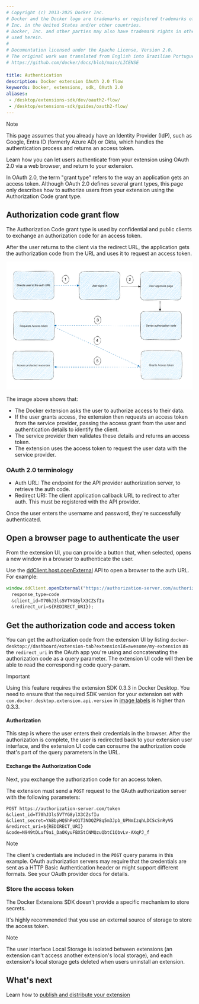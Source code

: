 ```yaml
---
# Copyright (c) 2013-2025 Docker Inc.
# Docker and the Docker logo are trademarks or registered trademarks of Docker,
# Inc. in the United States and/or other countries.
# Docker, Inc. and other parties may also have trademark rights in other terms
# used herein.
#
# Documentation licensed under the Apache License, Version 2.0.
# The original work was translated from English into Brazilian Portuguese.
# https://github.com/docker/docs/blob/main/LICENSE

title: Authentication
description: Docker extension OAuth 2.0 flow
keywords: Docker, extensions, sdk, OAuth 2.0
aliases:
 - /desktop/extensions-sdk/dev/oauth2-flow/
 - /desktop/extensions-sdk/guides/oauth2-flow/
---
```

> [!NOTE]
>
> This page assumes that you already have an Identity Provider (IdP), such as Google, Entra ID (formerly Azure AD) or Okta, which handles the authentication process and returns an access token.

Learn how you can let users authenticate from your extension using OAuth 2.0 via a web browser, and return to your extension.

In OAuth 2.0, the term "grant type" refers to the way an application gets an access token. Although OAuth 2.0 defines several grant types, this page only describes how to authorize users from your extension using the Authorization Code grant type.

## Authorization code grant flow

The Authorization Code grant type is used by confidential and public clients to exchange an authorization code for an access token.

After the user returns to the client via the redirect URL, the application gets the authorization code from the URL and uses it to request an access token.

![Flow for OAuth 2.0](images/oauth.png)

The image above shows that:

- The Docker extension asks the user to authorize access to their data.
- If the user grants access, the extension then requests an access token from the service provider, passing the access grant from the user and authentication details to identify the client.
- The service provider then validates these details and returns an access token.
- The extension uses the access token to request the user data with the service provider.

### OAuth 2.0 terminology

- Auth URL: The endpoint for the API provider authorization server, to retrieve the auth code.
- Redirect URI: The client application callback URL to redirect to after auth. This must be registered with the API provider.

Once the user enters the username and password, they're successfully authenticated.

## Open a browser page to authenticate the user

From the extension UI, you can provide a button that, when selected, opens a new window in a browser to authenticate the user.

Use the [ddClient.host.openExternal](../dev/api/dashboard.md#open-a-url) API to open a browser to the auth URL. For
example:

```typescript
window.ddClient.openExternal("https://authorization-server.com/authorize?
  response_type=code
  &client_id=T70hJ3ls5VTYG8ylX3CZsfIu
  &redirect_uri=${REDIRECT_URI});
```

## Get the authorization code and access token

You can get the authorization code from the extension UI by listing `docker-desktop://dashboard/extension-tab?extensionId=awesome/my-extension` as the `redirect_uri` in the OAuth app you're using and concatenating the authorization code as a query parameter. The extension UI code will then be able to read the corresponding code query-param.

> [!IMPORTANT]
>
> Using this feature requires the extension SDK 0.3.3 in Docker Desktop. You need to ensure that the required SDK version for your extension set with `com.docker.desktop.extension.api.version` in [image labels](../extensions/labels.md) is higher than 0.3.3.

#### Authorization

This step is where the user enters their credentials in the browser. After the authorization is complete, the user is redirected back to your extension user interface, and the extension UI code can consume the authorization code that's part of the query parameters in the URL.

#### Exchange the Authorization Code

Next, you exchange the authorization code for an access token.

The extension must send a `POST` request to the 0Auth authorization server with the following parameters:

```text
POST https://authorization-server.com/token
&client_id=T70hJ3ls5VTYG8ylX3CZsfIu
&client_secret=YABbyHQShPeO1T3NDQZP8q5m3Jpb_UPNmIzqhLDCScSnRyVG
&redirect_uri=${REDIRECT_URI}
&code=N949tDLuf9ai_DaOKyuFBXStCNMQzuQbtC1QbvLv-AXqPJ_f
```

> [!NOTE]
>
> The client's credentials are included in the `POST` query params in this example. OAuth authorization servers may require that the credentials are sent as a HTTP Basic Authentication header or might support different formats. See your OAuth provider docs for details.

### Store the access token

The Docker Extensions SDK doesn't provide a specific mechanism to store secrets.

It's highly recommended that you use an external source of storage to store the access token.

> [!NOTE]
>
> The user interface Local Storage is isolated between extensions (an extension can't access another extension's local storage), and each extension's local storage gets deleted when users uninstall an extension.

## What's next

Learn how to [publish and distribute your extension](../extensions/_index.md)
